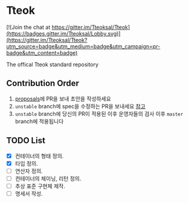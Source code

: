 # Tteok

[![Join the chat at https://gitter.im/Tteoksal/Tteok](https://badges.gitter.im/Tteoksal/Lobby.svg)](https://gitter.im/Tteoksal/Tteok?utm_source=badge&utm_medium=badge&utm_campaign=pr-badge&utm_content=badge)

The offical Tteok standard repository

## Contribution Order

1. [proposals](https://github.com/Tteoksal/proposals)에 PR을 보내 초안을 작성하세요
2. `unstable` branch에 spec을 수정하는 PR을 보내세요 [참고](https://blog.github.com/2016-08-15-change-the-base-branch-of-a-pull-request)
3. `unstable` branch에 당신의 PR이 적용된 이후 운영자들의 검사 이후 `master` branch에 적용됩니다

## TODO List

- [x] 컨테이너의 형태 정의.
- [x] 타입 정의.
- [ ] 연산자 정의.
- [ ] 컨테이너의 체이닝, 리턴 정의.
- [ ] 추상 표준 구현체 제작.
- [ ] 명세서 작성.